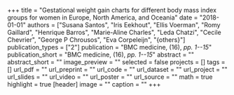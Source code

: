 +++
title = "Gestational weight gain charts for different body mass index groups for women in Europe, North America, and Oceania"
date = "2018-01-01"
authors = ["Susana Santos", "Iris Eekhout", "Ellis Voerman", "Romy Gaillard", "Henrique Barros", "Marie-Aline Charles", "Leda Chatzi", "Cecile Chevrier", "George P Chrousos", "Eva Corpeleijn", "{others}"]
publication_types = ["2"]
publication = "BMC medicine, (16), _pp. 1--15_"
publication_short = "BMC medicine, (16), _pp. 1--15_"
abstract = ""
abstract_short = ""
image_preview = ""
selected = false
projects = []
tags = []
url_pdf = ""
url_preprint = ""
url_code = ""
url_dataset = ""
url_project = ""
url_slides = ""
url_video = ""
url_poster = ""
url_source = ""
math = true
highlight = true
[header]
image = ""
caption = ""
+++
